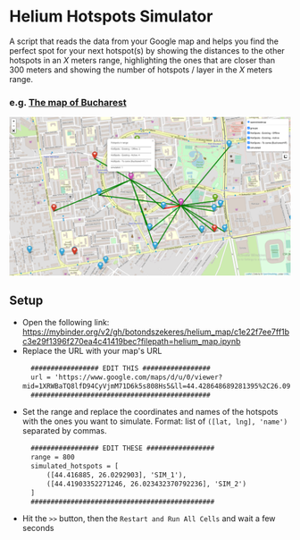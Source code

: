 # Helium Hotspots Simulator

A script that reads the data from your Google map and
helps you find the perfect spot for your next hotspot(s) by
showing the distances to the other hotspots in an *X* meters
range, highlighting the ones that are closer than 300 meters
and showing the number of hotspots / layer in the *X* meters
range.

### e.g. [The map of Bucharest](https://www.google.com/maps/d/u/0/viewer?mid=1XRWBaTQ8lfD94CyVjmM71D6k5s808Hs5&ll=44.428648689281395%2C26.095210930261587&z=13&fbclid=IwAR3qk2Xtk1kGEZYZLhdqVFPEKeTZlI5nHJeQK2SZ6CS0fjLfFyAkBBk6L_4)

![Bucharest](https://github.com/botondszekeres/helium_map/blob/main/hotspot_details.PNG)

## Setup
- Open the following link: https://mybinder.org/v2/gh/botondszekeres/helium_map/c1e22f7ee7ff1bc3e29f1396f270ea4c41419bec?filepath=helium_map.ipynb
- Replace the URL with your map's URL
  ```
    ################# EDIT THIS #################
    url = 'https://www.google.com/maps/d/u/0/viewer?mid=1XRWBaTQ8lfD94CyVjmM71D6k5s808Hs5&ll=44.428648689281395%2C26.095210930261587&z=13&fbclid=IwAR3qk2Xtk1kGEZYZLhdqVFPEKeTZlI5nHJeQK2SZ6CS0fjLfFyAkBBk6L_4'
    #############################################
  ```
- Set the range and replace the coordinates and names
  of the hotspots with the ones you want to simulate.
  Format: list of `([lat, lng], 'name')` separated by commas.
  ```
    ################# EDIT THESE #################
    range = 800
    simulated_hotspots = [
        ([44.416885, 26.0292903], 'SIM_1'),
        ([44.41903352271246, 26.023432370792236], 'SIM_2')
    ]
    ##############################################
  ```
- Hit the `>>` button, then the `Restart and Run All Cells` and wait a few seconds
